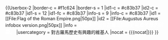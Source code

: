 {{Userbox-2
  |border-c = #f1c624
  |border-s = 1
  |id1-c    = #c83b37
  |id2-c    = #c83b37
  |id1-s    = 12
  |id1-fc   = #c83b37
  |info-s   = 9
  |info-c   = #c83b37
  |id1      = [[File:Flag of the Roman Empire.png|50px]]
  |id2      = [[File:Augustus Aureus infobox version.png|50px]]
  |info     = <span style="color:#ffffff; font-size:110%;"><b>这位用户对[[古羅馬]]历史有着浓厚的兴趣。</b></span>
  |usercategory = 對古羅馬歷史有興趣的維基人
  |nocat    = {{{nocat|}}}
}}